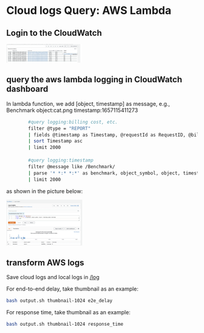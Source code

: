 
# Cloud logs Query: AWS Lambda

## Login to the CloudWatch

<img
  src="https://github.com/hd-zhao/serverless_multicloud/blob/main/asset/aws1.png"
  alt="Alt text"
  title="Enter into CloudWatch"
  style="display: inline-block; margin: 0 auto; max-width: 200px">

## query the aws lambda logging in CloudWatch dashboard

In lambda function, we add [object, timestamp] as message, e.g., Benchmark object:cat.png timestamp:1657115411273
```bash
        #query logging:billing cost, etc.
        filter @type = "REPORT"
        | fields @timestamp as Timestamp, @requestId as RequestID, @billedDuration as BilledDurationInMS, @memorySize/1000000 as MemorySetInMB, @billedDuration/1000*MemorySetInMB/1024 as BilledDurationInGBSeconds
        | sort Timestamp asc
        | limit 2000

        #query logging:timestamp
        filter @message like /Benchmark/
        | parse '* *:* *:*' as benchmark, object_symbol, object, timestamp_symbol,timestamp
        | limit 2000
```
as shown in the picture below:

<img
  src="https://github.com/hd-zhao/serverless_multicloud/blob/main/asset/aws2.png"
  alt="Alt text"
  title="Enter into CloudWatch"
  style="display: inline-block; margin: 0 auto; max-width: 200px">

## transform AWS logs

Save cloud logs and local logs in [/log](https://github.com/hd-zhao/serverless_multicloud/tree/main/logging_query/log)

For end-to-end delay, take thumbnail as an example:

```bash
bash output.sh thumbnail-1024 e2e_delay
```

For response time, take thumbnail as an example:

```bash
bash output.sh thumbnail-1024 response_time
```